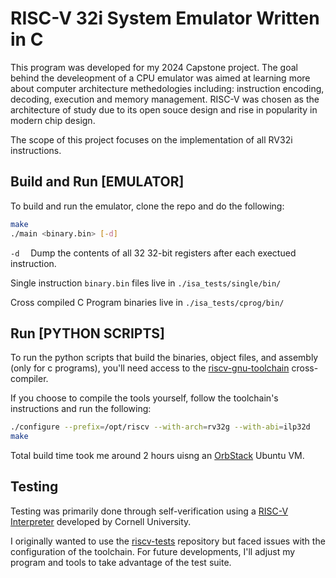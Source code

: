 # RISC-V 32i System Emulator Written in C

This program was developed for my 2024 Capstone project. The goal behind the develeopment of a CPU emulator was aimed at learning more about computer architecture methedologies including: instruction encoding, decoding, execution and memory management. RISC-V was chosen as the architecture of study due to its open souce design and rise in popularity in modern chip design. 

The scope of this project focuses on the implementation of all RV32i instructions. 

## Build and Run [EMULATOR]

To build and run the emulator, clone the repo and do the following:

```bash
make
./main <binary.bin> [-d]
```

```-d``` &emsp;Dump the contents of all 32 32-bit registers after each exectued instruction.

Single instruction ```binary.bin``` files live in ```./isa_tests/single/bin/```

Cross compiled C Program binaries live in ```./isa_tests/cprog/bin/```

## Run [PYTHON SCRIPTS]

To run the python scripts that build the binaries, object files, and assembly (only for c programs), you'll need access to the [riscv-gnu-toolchain](https://github.com/riscv-collab/riscv-gnu-toolchain) cross-compiler.

If you choose to compile the tools yourself, follow the toolchain's instructions and run the following:

```bash
./configure --prefix=/opt/riscv --with-arch=rv32g --with-abi=ilp32d
make
```

Total build time took me around 2 hours uisng an [OrbStack](https://orbstack.dev/) Ubuntu VM. 

## Testing

Testing was primarily done through self-verification using a [RISC-V Interpreter](https://www.cs.cornell.edu/courses/cs3410/2019sp/riscv/interpreter/) developed by Cornell University. 

I originally wanted to use the [riscv-tests](https://github.com/riscv-software-src/riscv-tests) repository but faced issues with the configuration of the toolchain. For future developments, I'll adjust my program and tools to take advantage of the test suite. 
